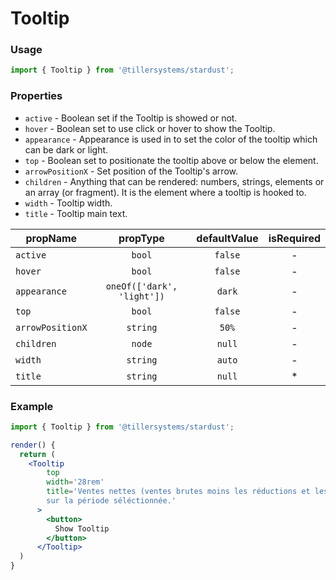 # Tooltip

### Usage

```jsx
import { Tooltip } from '@tillersystems/stardust';
```

<!-- STORY -->

### Properties

- `active` - Boolean set if the Tooltip is showed or not.
- `hover` - Boolean set to use click or hover to show the Tooltip.
- `appearance` - Appearance is used in to set the color of the tooltip which can be dark or light.
- `top` - Boolean set to positionate the tooltip above or below the element.
- `arrowPositionX` - Set position of the Tooltip's arrow.
- `children` - Anything that can be rendered: numbers, strings, elements or an array (or fragment). It is the element where a tooltip is hooked to.
- `width` - Tooltip width.
- `title` - Tooltip main text.

| propName         |          propType          | defaultValue | isRequired |
| ---------------- | :------------------------: | :----------: | :--------: |
| `active`         |           `bool`           |   `false`    |     -      |
| `hover`          |           `bool`           |   `false`    |     -      |
| `appearance`     | `oneOf(['dark', 'light'])` |    `dark`    |     -      |
| `top`            |           `bool`           |   `false`    |     -      |
| `arrowPositionX` |          `string`          |    `50%`     |     -      |
| `children`       |           `node`           |    `null`    |     -      |
| `width`          |          `string`          |    `auto`    |     -      |
| `title`          |          `string`          |    `null`    |     \*     |

### Example

```jsx
import { Tooltip } from '@tillersystems/stardust';

render() {
  return (
    <Tooltip
        top
        width='28rem'
        title='Ventes nettes (ventes brutes moins les réductions et les annulations) plus les taxes
        sur la période séléctionnée.'
      >
        <button>
          Show Tooltip
        </button>
      </Tooltip>
  )
}
```
